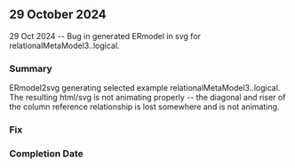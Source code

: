 
## 29 October 2024 
29 Oct 2024 -- Bug in generated ERmodel in svg for relationalMetaModel3..logical.

### Summary
ERmodel2svg generating selected example relationalMetaModel3..logical. The resulting html/svg is not animating properly --  the diagonal and riser of the column reference relationship is lost somewhere and is not animating.

### Fix


### Completion Date